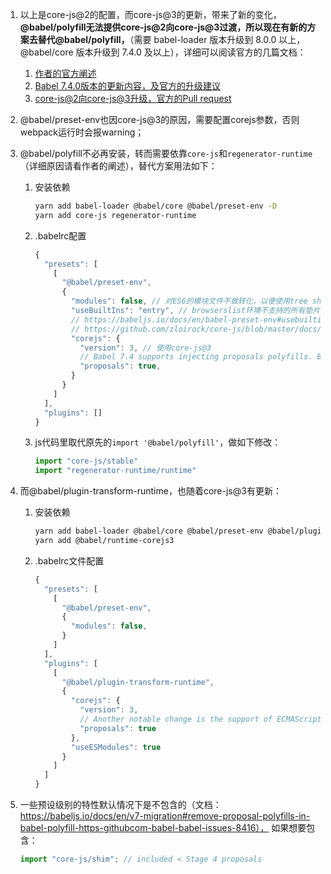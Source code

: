 1. 以上是core-js@2的配置，而core-js@3的更新，带来了新的变化，**@babel/polyfill无法提供core-js@2向core-js@3过渡，所以现在有新的方案去替代@babel/polyfill，**（需要 babel-loader 版本升级到 8.0.0 以上，@babel/core 版本升级到 7.4.0 及以上），详细可以阅读官方的几篇文档：
    1. [作者的官方阐述](https://github.com/zloirock/core-js/blob/master/docs/2019-03-19-core-js-3-babel-and-a-look-into-the-future.md)
    2. [Babel 7.4.0版本的更新内容，及官方的升级建议](https://babeljs.io/blog/2019/03/19/7.4.0)
    3. [core-js@2向core-js@3升级，官方的Pull request](https://github.com/babel/babel/pull/7646)

2. @babel/preset-env也因core-js@3的原因，需要配置corejs参数，否则webpack运行时会报warning；

3. @babel/polyfill不必再安装，转而需要依靠`core-js`和`regenerator-runtime`（详细原因请看作者的阐述），替代方案用法如下：

    1. 安装依赖

        ```sh
        yarn add babel-loader @babel/core @babel/preset-env -D
        yarn add core-js regenerator-runtime
        ```
    2. .babelrc配置

        ```js
        {
          "presets": [
            [
              "@babel/preset-env",
              {
                "modules": false, // 对ES6的模块文件不做转化，以便使用tree shaking、sideEffects等
                "useBuiltIns": "entry", // browserslist环境不支持的所有垫片都导入
                // https://babeljs.io/docs/en/babel-preset-env#usebuiltins
                // https://github.com/zloirock/core-js/blob/master/docs/2019-03-19-core-js-3-babel-and-a-look-into-the-future.md
                "corejs": {
                  "version": 3, // 使用core-js@3
                  // Babel 7.4 supports injecting proposals polyfills. By default, @babel/preset-env does not inject them, but you can opt-in using the proposals flag: corejs: { version: 3, proposals: true }.
                  "proposals": true,
                }
              }
            ]
          ],
          "plugins": []
        }
        ```
    3. js代码里取代原先的`import '@babel/polyfill'`，做如下修改：

        ```js
        import "core-js/stable"
        import "regenerator-runtime/runtime"
        ```

4. 而@babel/plugin-transform-runtime，也随着core-js@3有更新：

    1. 安装依赖

        ```sh
        yarn add babel-loader @babel/core @babel/preset-env @babel/plugin-transform-runtime -D
        yarn add @babel/runtime-corejs3
        ```

    2. .babelrc文件配置

        ```js
        {
          "presets": [
            [
              "@babel/preset-env",
              {
                "modules": false,
              }
            ]
          ],
          "plugins": [
            [
              "@babel/plugin-transform-runtime",
              {
                "corejs": {
                  "version": 3,
                  // Another notable change is the support of ECMAScript proposals. By default, @babel/plugin-transform-runtime does not inject polyfills for proposals and use entry points which do not include them but, exactly as you can do in @babel/preset-env, you can set the proposals flag to enable them: corejs: { version: 3, proposals: true }.
                  "proposals": true
                },
                "useESModules": true
              }
            ]
          ]
        }
        ```

5. 一些预设级别的特性默认情况下是不包含的（文档：https://babeljs.io/docs/en/v7-migration#remove-proposal-polyfills-in-babel-polyfill-https-githubcom-babel-babel-issues-8416）， 如果想要包含：

    ```js
    import "core-js/shim"; // included < Stage 4 proposals
    ```